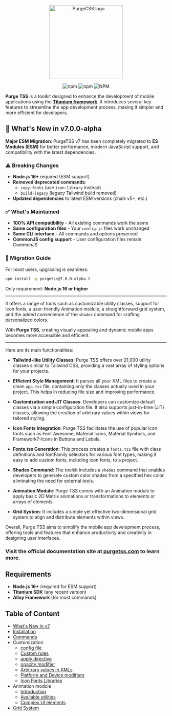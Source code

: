 <p align="center">
  <img src="https://codigomovil.mx/images/logotipo-purgetss-gris.svg" height="230" width="230" alt="PurgeCSS logo"/>
</p>

<div align="center">

![npm](https://img.shields.io/npm/dm/purgetss)
![npm](https://img.shields.io/npm/v/purgetss)
![NPM](https://img.shields.io/npm/l/purgetss)

</div>

**Purge TSS** is a toolkit designed to enhance the development of mobile applications using the **[Titanium framework](https://titaniumsdk.com)**. It introduces several key features to streamline the app development process, making it simpler and more efficient for developers.

## 🚀 What's New in v7.0.0-alpha

**Major ESM Migration**: PurgeTSS v7 has been completely migrated to **ES Modules (ESM)** for better performance, modern JavaScript support, and compatibility with the latest dependencies.

### ⚠️ Breaking Changes

- **Node.js 16+** required (ESM support)
- **Removed deprecated commands**:
  - `copy-fonts` (use `icon-library` instead)
  - `build-legacy` (legacy Tailwind build removed)
- **Updated dependencies** to latest ESM versions (chalk v5+, etc.)

### ✅ What's Maintained

- **100% API compatibility** - All existing commands work the same
- **Same configuration files** - Your `config.js` files work unchanged
- **Same CLI interface** - All commands and options preserved
- **CommonJS config support** - User configuration files remain CommonJS

### 🔧 Migration Guide

For most users, upgrading is seamless:
```bash
npm install -g purgetss@7.0.0-alpha.1
```

Only requirement: **Node.js 16 or higher**

---

It offers a range of tools such as customizable utility classes, support for icon fonts, a user-friendly Animation module, a straightforward grid system, and the added convenience of the `shades` command for crafting personalized colors.

With **Purge TSS**, creating visually appealing and dynamic mobile apps becomes more accessible and efficient.

---

Here are its main functionalities:

- **Tailwind-like Utility Classes**: Purge TSS offers over 21,000 utility classes similar to Tailwind CSS, providing a vast array of styling options for your projects.

- **Efficient Style Management**: It parses all your XML files to create a clean `app.tss` file, containing only the classes actually used in your project. This helps in reducing file size and improving performance.

- **Customization and JIT Classes**: Developers can customize default classes via a simple configuration file. It also supports just-in-time (JIT) classes, allowing the creation of arbitrary values within views for tailored styling.

- **Icon Fonts Integration**: Purge TSS facilitates the use of popular icon fonts such as Font Awesome, Material Icons, Material Symbols, and Framework7-Icons in Buttons and Labels.

- **Fonts.tss Generation**: This process creates a `fonts.tss` file with class definitions and fontFamily selectors for various font types, making it easy to add custom fonts, including icon fonts, to a project.

- **Shades Command**: The toolkit includes a `shades` command that enables developers to generate custom color shades from a specified hex color, eliminating the need for external tools.

- **Animation Module**: Purge TSS comes with an Animation module to apply basic 2D Matrix animations or transformations to elements or arrays of elements.

- **Grid System**: It includes a simple yet effective two-dimensional grid system to align and distribute elements within views.

Overall, Purge TSS aims to simplify the mobile app development process, offering tools and features that enhance productivity and creativity in designing user interfaces.

### Visit the official documentation site at [purgetss.com](https://purgetss.com) to learn more.

## Requirements

- **Node.js 16+** (required for ESM support)
- **Titanium SDK** (any recent version)
- **Alloy Framework** (for most commands)

## Table of Content

- [What's New in v7](#-whats-new-in-v700-alpha)
- [Installation](https://purgetss.com/docs/installation)
- [Commands](https://purgetss.com/docs/commands)
- Customization
  - [config file](https://purgetss.com/docs/customization/the-config-file)
  - [Custom rules](https://purgetss.com/docs/customization/custom-rules)
  - [apply directive](https://purgetss.com/docs/customization/the-apply-directive)
  - [opacity modifier](https://purgetss.com/docs/customization/the-opacity-modifier)
  - [Arbitrary values in XMLs](https://purgetss.com/docs/customization/arbitrary-values)
  - [Platform and Device modifiers](https://purgetss.com/docs/customization/platform-and-device-modifiers)
  - [Icon Fonts Libraries](https://purgetss.com/docs/customization/icon-fonts-libraries)
- Animation module
  - [Introduction](https://purgetss.com/docs/animation-module/introduction)
  - [Available utilities](https://purgetss.com/docs/animation-module/available-utilities)
  - [Complex UI elements](https://purgetss.com/docs/animation-module/complex-ui-elements)
- [Grid System](https://purgetss.com/docs/grid-system)
